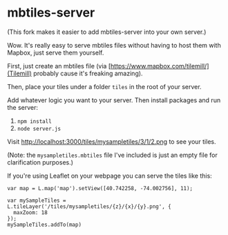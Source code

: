 mbtiles-server
==============
(This fork makes it easier to add mbtiles-server into your own server.)

Wow. It's really easy to serve mbtiles files without having to host them with Mapbox, just serve them yourself.

First, just create an mbtiles file (via [https://www.mapbox.com/tilemill/](Tilemill) probably cause it's freaking amazing).

Then, place your tiles under a folder `tiles` in the root of your server.

Add whatever logic you want to your server. Then install packages and run the server:

1. `npm install`
1. `node server.js`

Visit [http://localhost:3000/tiles/mysampletiles/3/1/2.png](http://localhost:3000/tiles/mysampletiles/3/1/2.png) to see your tiles.

(Note: the `mysampletiles.mbtiles` file I've included is just an empty file for clarification purposes.)

If you're using Leaflet on your webpage you can serve the tiles like this:

    var map = L.map('map').setView([40.742258, -74.002756], 11);

    var mySampleTiles = L.tileLayer('/tiles/mysampletiles/{z}/{x}/{y}.png', {
      maxZoom: 18
    });
    mySampleTiles.addTo(map)
